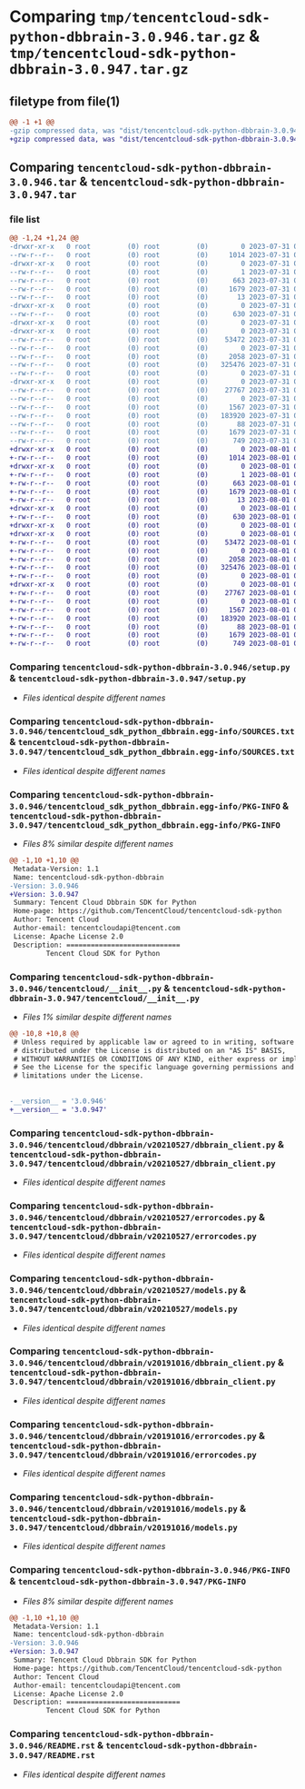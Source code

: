 # Comparing `tmp/tencentcloud-sdk-python-dbbrain-3.0.946.tar.gz` & `tmp/tencentcloud-sdk-python-dbbrain-3.0.947.tar.gz`

## filetype from file(1)

```diff
@@ -1 +1 @@
-gzip compressed data, was "dist/tencentcloud-sdk-python-dbbrain-3.0.946.tar", last modified: Mon Jul 31 00:24:32 2023, max compression
+gzip compressed data, was "dist/tencentcloud-sdk-python-dbbrain-3.0.947.tar", last modified: Tue Aug  1 00:35:37 2023, max compression
```

## Comparing `tencentcloud-sdk-python-dbbrain-3.0.946.tar` & `tencentcloud-sdk-python-dbbrain-3.0.947.tar`

### file list

```diff
@@ -1,24 +1,24 @@
-drwxr-xr-x   0 root         (0) root         (0)        0 2023-07-31 00:24:32.000000 tencentcloud-sdk-python-dbbrain-3.0.946/
--rw-r--r--   0 root         (0) root         (0)     1014 2023-07-31 00:24:32.000000 tencentcloud-sdk-python-dbbrain-3.0.946/setup.py
-drwxr-xr-x   0 root         (0) root         (0)        0 2023-07-31 00:24:32.000000 tencentcloud-sdk-python-dbbrain-3.0.946/tencentcloud_sdk_python_dbbrain.egg-info/
--rw-r--r--   0 root         (0) root         (0)        1 2023-07-31 00:24:32.000000 tencentcloud-sdk-python-dbbrain-3.0.946/tencentcloud_sdk_python_dbbrain.egg-info/dependency_links.txt
--rw-r--r--   0 root         (0) root         (0)      663 2023-07-31 00:24:32.000000 tencentcloud-sdk-python-dbbrain-3.0.946/tencentcloud_sdk_python_dbbrain.egg-info/SOURCES.txt
--rw-r--r--   0 root         (0) root         (0)     1679 2023-07-31 00:24:32.000000 tencentcloud-sdk-python-dbbrain-3.0.946/tencentcloud_sdk_python_dbbrain.egg-info/PKG-INFO
--rw-r--r--   0 root         (0) root         (0)       13 2023-07-31 00:24:32.000000 tencentcloud-sdk-python-dbbrain-3.0.946/tencentcloud_sdk_python_dbbrain.egg-info/top_level.txt
-drwxr-xr-x   0 root         (0) root         (0)        0 2023-07-31 00:24:32.000000 tencentcloud-sdk-python-dbbrain-3.0.946/tencentcloud/
--rw-r--r--   0 root         (0) root         (0)      630 2023-07-31 00:24:32.000000 tencentcloud-sdk-python-dbbrain-3.0.946/tencentcloud/__init__.py
-drwxr-xr-x   0 root         (0) root         (0)        0 2023-07-31 00:24:32.000000 tencentcloud-sdk-python-dbbrain-3.0.946/tencentcloud/dbbrain/
-drwxr-xr-x   0 root         (0) root         (0)        0 2023-07-31 00:24:32.000000 tencentcloud-sdk-python-dbbrain-3.0.946/tencentcloud/dbbrain/v20210527/
--rw-r--r--   0 root         (0) root         (0)    53472 2023-07-31 00:24:32.000000 tencentcloud-sdk-python-dbbrain-3.0.946/tencentcloud/dbbrain/v20210527/dbbrain_client.py
--rw-r--r--   0 root         (0) root         (0)        0 2023-07-31 00:24:32.000000 tencentcloud-sdk-python-dbbrain-3.0.946/tencentcloud/dbbrain/v20210527/__init__.py
--rw-r--r--   0 root         (0) root         (0)     2058 2023-07-31 00:24:32.000000 tencentcloud-sdk-python-dbbrain-3.0.946/tencentcloud/dbbrain/v20210527/errorcodes.py
--rw-r--r--   0 root         (0) root         (0)   325476 2023-07-31 00:24:32.000000 tencentcloud-sdk-python-dbbrain-3.0.946/tencentcloud/dbbrain/v20210527/models.py
--rw-r--r--   0 root         (0) root         (0)        0 2023-07-31 00:24:32.000000 tencentcloud-sdk-python-dbbrain-3.0.946/tencentcloud/dbbrain/__init__.py
-drwxr-xr-x   0 root         (0) root         (0)        0 2023-07-31 00:24:32.000000 tencentcloud-sdk-python-dbbrain-3.0.946/tencentcloud/dbbrain/v20191016/
--rw-r--r--   0 root         (0) root         (0)    27767 2023-07-31 00:24:32.000000 tencentcloud-sdk-python-dbbrain-3.0.946/tencentcloud/dbbrain/v20191016/dbbrain_client.py
--rw-r--r--   0 root         (0) root         (0)        0 2023-07-31 00:24:32.000000 tencentcloud-sdk-python-dbbrain-3.0.946/tencentcloud/dbbrain/v20191016/__init__.py
--rw-r--r--   0 root         (0) root         (0)     1567 2023-07-31 00:24:32.000000 tencentcloud-sdk-python-dbbrain-3.0.946/tencentcloud/dbbrain/v20191016/errorcodes.py
--rw-r--r--   0 root         (0) root         (0)   183920 2023-07-31 00:24:32.000000 tencentcloud-sdk-python-dbbrain-3.0.946/tencentcloud/dbbrain/v20191016/models.py
--rw-r--r--   0 root         (0) root         (0)       88 2023-07-31 00:24:32.000000 tencentcloud-sdk-python-dbbrain-3.0.946/setup.cfg
--rw-r--r--   0 root         (0) root         (0)     1679 2023-07-31 00:24:32.000000 tencentcloud-sdk-python-dbbrain-3.0.946/PKG-INFO
--rw-r--r--   0 root         (0) root         (0)      749 2023-07-31 00:24:32.000000 tencentcloud-sdk-python-dbbrain-3.0.946/README.rst
+drwxr-xr-x   0 root         (0) root         (0)        0 2023-08-01 00:35:37.000000 tencentcloud-sdk-python-dbbrain-3.0.947/
+-rw-r--r--   0 root         (0) root         (0)     1014 2023-08-01 00:35:37.000000 tencentcloud-sdk-python-dbbrain-3.0.947/setup.py
+drwxr-xr-x   0 root         (0) root         (0)        0 2023-08-01 00:35:37.000000 tencentcloud-sdk-python-dbbrain-3.0.947/tencentcloud_sdk_python_dbbrain.egg-info/
+-rw-r--r--   0 root         (0) root         (0)        1 2023-08-01 00:35:37.000000 tencentcloud-sdk-python-dbbrain-3.0.947/tencentcloud_sdk_python_dbbrain.egg-info/dependency_links.txt
+-rw-r--r--   0 root         (0) root         (0)      663 2023-08-01 00:35:37.000000 tencentcloud-sdk-python-dbbrain-3.0.947/tencentcloud_sdk_python_dbbrain.egg-info/SOURCES.txt
+-rw-r--r--   0 root         (0) root         (0)     1679 2023-08-01 00:35:37.000000 tencentcloud-sdk-python-dbbrain-3.0.947/tencentcloud_sdk_python_dbbrain.egg-info/PKG-INFO
+-rw-r--r--   0 root         (0) root         (0)       13 2023-08-01 00:35:37.000000 tencentcloud-sdk-python-dbbrain-3.0.947/tencentcloud_sdk_python_dbbrain.egg-info/top_level.txt
+drwxr-xr-x   0 root         (0) root         (0)        0 2023-08-01 00:35:37.000000 tencentcloud-sdk-python-dbbrain-3.0.947/tencentcloud/
+-rw-r--r--   0 root         (0) root         (0)      630 2023-08-01 00:35:37.000000 tencentcloud-sdk-python-dbbrain-3.0.947/tencentcloud/__init__.py
+drwxr-xr-x   0 root         (0) root         (0)        0 2023-08-01 00:35:37.000000 tencentcloud-sdk-python-dbbrain-3.0.947/tencentcloud/dbbrain/
+drwxr-xr-x   0 root         (0) root         (0)        0 2023-08-01 00:35:37.000000 tencentcloud-sdk-python-dbbrain-3.0.947/tencentcloud/dbbrain/v20210527/
+-rw-r--r--   0 root         (0) root         (0)    53472 2023-08-01 00:35:37.000000 tencentcloud-sdk-python-dbbrain-3.0.947/tencentcloud/dbbrain/v20210527/dbbrain_client.py
+-rw-r--r--   0 root         (0) root         (0)        0 2023-08-01 00:35:37.000000 tencentcloud-sdk-python-dbbrain-3.0.947/tencentcloud/dbbrain/v20210527/__init__.py
+-rw-r--r--   0 root         (0) root         (0)     2058 2023-08-01 00:35:37.000000 tencentcloud-sdk-python-dbbrain-3.0.947/tencentcloud/dbbrain/v20210527/errorcodes.py
+-rw-r--r--   0 root         (0) root         (0)   325476 2023-08-01 00:35:37.000000 tencentcloud-sdk-python-dbbrain-3.0.947/tencentcloud/dbbrain/v20210527/models.py
+-rw-r--r--   0 root         (0) root         (0)        0 2023-08-01 00:35:37.000000 tencentcloud-sdk-python-dbbrain-3.0.947/tencentcloud/dbbrain/__init__.py
+drwxr-xr-x   0 root         (0) root         (0)        0 2023-08-01 00:35:37.000000 tencentcloud-sdk-python-dbbrain-3.0.947/tencentcloud/dbbrain/v20191016/
+-rw-r--r--   0 root         (0) root         (0)    27767 2023-08-01 00:35:37.000000 tencentcloud-sdk-python-dbbrain-3.0.947/tencentcloud/dbbrain/v20191016/dbbrain_client.py
+-rw-r--r--   0 root         (0) root         (0)        0 2023-08-01 00:35:37.000000 tencentcloud-sdk-python-dbbrain-3.0.947/tencentcloud/dbbrain/v20191016/__init__.py
+-rw-r--r--   0 root         (0) root         (0)     1567 2023-08-01 00:35:37.000000 tencentcloud-sdk-python-dbbrain-3.0.947/tencentcloud/dbbrain/v20191016/errorcodes.py
+-rw-r--r--   0 root         (0) root         (0)   183920 2023-08-01 00:35:37.000000 tencentcloud-sdk-python-dbbrain-3.0.947/tencentcloud/dbbrain/v20191016/models.py
+-rw-r--r--   0 root         (0) root         (0)       88 2023-08-01 00:35:37.000000 tencentcloud-sdk-python-dbbrain-3.0.947/setup.cfg
+-rw-r--r--   0 root         (0) root         (0)     1679 2023-08-01 00:35:37.000000 tencentcloud-sdk-python-dbbrain-3.0.947/PKG-INFO
+-rw-r--r--   0 root         (0) root         (0)      749 2023-08-01 00:35:37.000000 tencentcloud-sdk-python-dbbrain-3.0.947/README.rst
```

### Comparing `tencentcloud-sdk-python-dbbrain-3.0.946/setup.py` & `tencentcloud-sdk-python-dbbrain-3.0.947/setup.py`

 * *Files identical despite different names*

### Comparing `tencentcloud-sdk-python-dbbrain-3.0.946/tencentcloud_sdk_python_dbbrain.egg-info/SOURCES.txt` & `tencentcloud-sdk-python-dbbrain-3.0.947/tencentcloud_sdk_python_dbbrain.egg-info/SOURCES.txt`

 * *Files identical despite different names*

### Comparing `tencentcloud-sdk-python-dbbrain-3.0.946/tencentcloud_sdk_python_dbbrain.egg-info/PKG-INFO` & `tencentcloud-sdk-python-dbbrain-3.0.947/tencentcloud_sdk_python_dbbrain.egg-info/PKG-INFO`

 * *Files 8% similar despite different names*

```diff
@@ -1,10 +1,10 @@
 Metadata-Version: 1.1
 Name: tencentcloud-sdk-python-dbbrain
-Version: 3.0.946
+Version: 3.0.947
 Summary: Tencent Cloud Dbbrain SDK for Python
 Home-page: https://github.com/TencentCloud/tencentcloud-sdk-python
 Author: Tencent Cloud
 Author-email: tencentcloudapi@tencent.com
 License: Apache License 2.0
 Description: ============================
         Tencent Cloud SDK for Python
```

### Comparing `tencentcloud-sdk-python-dbbrain-3.0.946/tencentcloud/__init__.py` & `tencentcloud-sdk-python-dbbrain-3.0.947/tencentcloud/__init__.py`

 * *Files 1% similar despite different names*

```diff
@@ -10,8 +10,8 @@
 # Unless required by applicable law or agreed to in writing, software
 # distributed under the License is distributed on an "AS IS" BASIS,
 # WITHOUT WARRANTIES OR CONDITIONS OF ANY KIND, either express or implied.
 # See the License for the specific language governing permissions and
 # limitations under the License.
 
 
-__version__ = '3.0.946'
+__version__ = '3.0.947'
```

### Comparing `tencentcloud-sdk-python-dbbrain-3.0.946/tencentcloud/dbbrain/v20210527/dbbrain_client.py` & `tencentcloud-sdk-python-dbbrain-3.0.947/tencentcloud/dbbrain/v20210527/dbbrain_client.py`

 * *Files identical despite different names*

### Comparing `tencentcloud-sdk-python-dbbrain-3.0.946/tencentcloud/dbbrain/v20210527/errorcodes.py` & `tencentcloud-sdk-python-dbbrain-3.0.947/tencentcloud/dbbrain/v20210527/errorcodes.py`

 * *Files identical despite different names*

### Comparing `tencentcloud-sdk-python-dbbrain-3.0.946/tencentcloud/dbbrain/v20210527/models.py` & `tencentcloud-sdk-python-dbbrain-3.0.947/tencentcloud/dbbrain/v20210527/models.py`

 * *Files identical despite different names*

### Comparing `tencentcloud-sdk-python-dbbrain-3.0.946/tencentcloud/dbbrain/v20191016/dbbrain_client.py` & `tencentcloud-sdk-python-dbbrain-3.0.947/tencentcloud/dbbrain/v20191016/dbbrain_client.py`

 * *Files identical despite different names*

### Comparing `tencentcloud-sdk-python-dbbrain-3.0.946/tencentcloud/dbbrain/v20191016/errorcodes.py` & `tencentcloud-sdk-python-dbbrain-3.0.947/tencentcloud/dbbrain/v20191016/errorcodes.py`

 * *Files identical despite different names*

### Comparing `tencentcloud-sdk-python-dbbrain-3.0.946/tencentcloud/dbbrain/v20191016/models.py` & `tencentcloud-sdk-python-dbbrain-3.0.947/tencentcloud/dbbrain/v20191016/models.py`

 * *Files identical despite different names*

### Comparing `tencentcloud-sdk-python-dbbrain-3.0.946/PKG-INFO` & `tencentcloud-sdk-python-dbbrain-3.0.947/PKG-INFO`

 * *Files 8% similar despite different names*

```diff
@@ -1,10 +1,10 @@
 Metadata-Version: 1.1
 Name: tencentcloud-sdk-python-dbbrain
-Version: 3.0.946
+Version: 3.0.947
 Summary: Tencent Cloud Dbbrain SDK for Python
 Home-page: https://github.com/TencentCloud/tencentcloud-sdk-python
 Author: Tencent Cloud
 Author-email: tencentcloudapi@tencent.com
 License: Apache License 2.0
 Description: ============================
         Tencent Cloud SDK for Python
```

### Comparing `tencentcloud-sdk-python-dbbrain-3.0.946/README.rst` & `tencentcloud-sdk-python-dbbrain-3.0.947/README.rst`

 * *Files identical despite different names*

